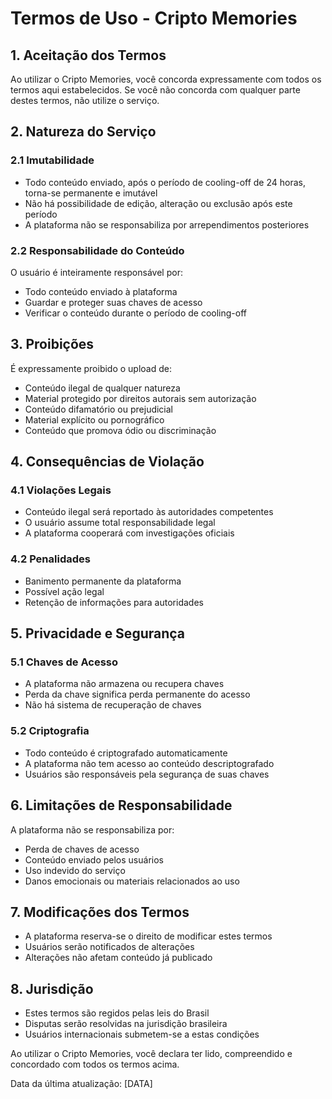 # Termos de Uso - Cripto Memories

## 1. Aceitação dos Termos
Ao utilizar o Cripto Memories, você concorda expressamente com todos os termos aqui estabelecidos. Se você não concorda com qualquer parte destes termos, não utilize o serviço.

## 2. Natureza do Serviço
### 2.1 Imutabilidade
- Todo conteúdo enviado, após o período de cooling-off de 24 horas, torna-se permanente e imutável
- Não há possibilidade de edição, alteração ou exclusão após este período
- A plataforma não se responsabiliza por arrependimentos posteriores

### 2.2 Responsabilidade do Conteúdo
O usuário é inteiramente responsável por:
- Todo conteúdo enviado à plataforma
- Guardar e proteger suas chaves de acesso
- Verificar o conteúdo durante o período de cooling-off

## 3. Proibições
É expressamente proibido o upload de:
- Conteúdo ilegal de qualquer natureza
- Material protegido por direitos autorais sem autorização
- Conteúdo difamatório ou prejudicial
- Material explícito ou pornográfico
- Conteúdo que promova ódio ou discriminação

## 4. Consequências de Violação
### 4.1 Violações Legais
- Conteúdo ilegal será reportado às autoridades competentes
- O usuário assume total responsabilidade legal
- A plataforma cooperará com investigações oficiais

### 4.2 Penalidades
- Banimento permanente da plataforma
- Possível ação legal
- Retenção de informações para autoridades

## 5. Privacidade e Segurança
### 5.1 Chaves de Acesso
- A plataforma não armazena ou recupera chaves
- Perda da chave significa perda permanente do acesso
- Não há sistema de recuperação de chaves

### 5.2 Criptografia
- Todo conteúdo é criptografado automaticamente
- A plataforma não tem acesso ao conteúdo descriptografado
- Usuários são responsáveis pela segurança de suas chaves

## 6. Limitações de Responsabilidade
A plataforma não se responsabiliza por:
- Perda de chaves de acesso
- Conteúdo enviado pelos usuários
- Uso indevido do serviço
- Danos emocionais ou materiais relacionados ao uso

## 7. Modificações dos Termos
- A plataforma reserva-se o direito de modificar estes termos
- Usuários serão notificados de alterações
- Alterações não afetam conteúdo já publicado

## 8. Jurisdição
- Estes termos são regidos pelas leis do Brasil
- Disputas serão resolvidas na jurisdição brasileira
- Usuários internacionais submetem-se a estas condições

Ao utilizar o Cripto Memories, você declara ter lido, compreendido e concordado com todos os termos acima.

Data da última atualização: [DATA]
